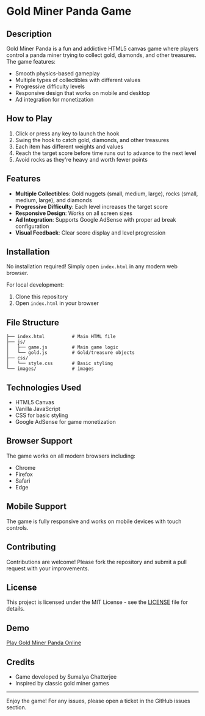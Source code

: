 # Gold Miner Panda Game

## Description

Gold Miner Panda is a fun and addictive HTML5 canvas game where players control a panda miner trying to collect gold, diamonds, and other treasures. The game features:

- Smooth physics-based gameplay
- Multiple types of collectibles with different values
- Progressive difficulty levels
- Responsive design that works on mobile and desktop
- Ad integration for monetization

## How to Play

1. Click or press any key to launch the hook
2. Swing the hook to catch gold, diamonds, and other treasures
3. Each item has different weights and values
4. Reach the target score before time runs out to advance to the next level
5. Avoid rocks as they're heavy and worth fewer points

## Features

- **Multiple Collectibles**: Gold nuggets (small, medium, large), rocks (small, medium, large), and diamonds
- **Progressive Difficulty**: Each level increases the target score
- **Responsive Design**: Works on all screen sizes
- **Ad Integration**: Supports Google AdSense with proper ad break configuration
- **Visual Feedback**: Clear score display and level progression

## Installation

No installation required! Simply open `index.html` in any modern web browser.

For local development:
1. Clone this repository
2. Open `index.html` in your browser

## File Structure

```
├── index.html          # Main HTML file
├── js/
│   ├── game.js         # Main game logic
│   └── gold.js         # Gold/treasure objects
├── css/
│   └── style.css       # Basic styling
└── images/             # images
```

## Technologies Used

- HTML5 Canvas
- Vanilla JavaScript
- CSS for basic styling
- Google AdSense for game monetization

## Browser Support

The game works on all modern browsers including:
- Chrome
- Firefox
- Safari
- Edge

## Mobile Support

The game is fully responsive and works on mobile devices with touch controls.

## Contributing

Contributions are welcome! Please fork the repository and submit a pull request with your improvements.

## License

This project is licensed under the MIT License - see the [LICENSE](LICENSE) file for details.

## Demo

[Play Gold Miner Panda Online](https://r3dhulk.github.io/gold-miner-panda)

## Credits

- Game developed by Sumalya Chatterjee
- Inspired by classic gold miner games

---

Enjoy the game! For any issues, please open a ticket in the GitHub issues section.
